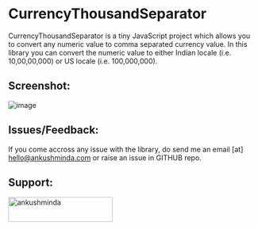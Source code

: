 # CurrencyThousandSeparator


CurrencyThousandSeparator is a tiny JavaScript project which allows you to convert any numeric value to comma separated currency value. In this library you can convert the numeric value to either Indian locale (i.e. 10,00,00,000) or US locale (i.e. 100,000,000).


<h2>Screenshot:</h2>

![image](https://user-images.githubusercontent.com/26448060/146685164-632d19e2-4759-44c3-a134-313776cc899b.png)



<h2>Issues/Feedback:</h2>

If you come accross any issue with the library, do send me an email [at] hello@ankushminda.com or raise an issue in GITHUB repo.


<h2 align="left">Support:</h2>
<p><a href="https://www.buymeacoffee.com/ankushminda"> <img align="left" src="https://cdn.buymeacoffee.com/buttons/v2/default-yellow.png" height="50" width="210" alt="ankushminda" /></a></p>

